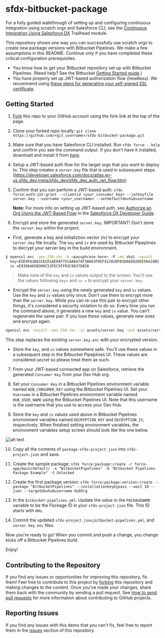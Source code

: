 # sfdx-bitbucket-package 

For a fully guided walkthrough of setting up and configuring continuous integration using scratch orgs and Salesforce CLI, see the [Continuous Integration Using Salesforce DX](https://trailhead.salesforce.com/modules/sfdx_travis_ci) Trailhead module.

This repository shows one way you can successfully use scratch orgs to create new package versions with Bitbucket Pipelines. We make a few assumptions in this README. Continue only if you have completed these critical configuration prerequisites.

- You know how to get your Bitbucket repository set up with Bitbucket Pipelines. (Need help? See the Bitbucket [Getting Started guide](https://confluence.atlassian.com/bitbucket/get-started-with-bitbucket-pipelines-792298921.html).)
- You have properly set up JWT-based authorization flow (headless). We recommend using [these steps for generating your self-signed SSL certificate](https://devcenter.heroku.com/articles/ssl-certificate-self). 

## Getting Started
1) [Fork](http://help.github.com/fork-a-repo/) this repo to your GitHub account using the fork link at the top of the page.

2) Clone your forked repo locally: `git clone https://github.com/<git_username>/sfdx-bitbucket-package.git`

3) Make sure that you have Salesforce CLI installed. Run `sfdx force --help` and confirm you see the command output. If you don't have it installed, download and install it from [here](https://developer.salesforce.com/tools/sfdxcli).
4) Setup a JWT-based auth flow for the target orgs that you want to deploy to. This step creates a `server.key` file that is used in subsequent steps.
(https://developer.salesforce.com/docs/atlas.en-us.sfdx_dev.meta/sfdx_dev/sfdx_dev_auth_jwt_flow.htm)

5) Confirm that you can perform a JWT-based auth: `sfdx force:auth:jwt:grant --clientid <your_consumer_key> --jwtkeyfile server.key --username <your_username> --setdefaultdevhubusername`

   **Note:** For more info on setting up JWT-based auth, see [Authorize an Org Using the JWT-Based Flow](https://developer.salesforce.com/docs/atlas.en-us.sfdx_dev.meta/sfdx_dev/sfdx_dev_auth_jwt_flow.htm) in the [Salesforce DX Developer Guide](https://developer.salesforce.com/docs/atlas.en-us.sfdx_dev.meta/sfdx_dev).

6) Encrypt and store the generated `server.key`.  IMPORTANT!  Don't store the `server.key` within the project.

- First, generate a key and initializtion vector (iv) to encrypt your `server.key` file locally. The `key` and `iv` are used by Bitbucket Pipeplines to decrypt your server key in the build environment.


```bash
$ openssl enc -aes-256-cbc -k <passphrase here> -P -md sha1 -nosalt
  key=E5E9FA1BA31ECD1AE84F75CAAA474F3A663F05F412028F81DA65D26EE56424B2
  iv =E93DA465B309C53FEC5FF93C9637DA58
```

> Make note of the `key` and `iv` values output to the screen. You'll use the values following `key=` and `iv =` to encrypt your `server.key`.

- Encrypt the `server.key` using the newly generated `key` and `iv` values. Use the `key` and `iv` values only once. Don't use them to encrypt more than the `server.key`. While you can re-use this pair to encrypt other things, it's considered a security violation to do so. Every time you run the command above, it generates a new `key` and `iv` value. You can't regenerate the same pair. If you lose these values, generate new ones and encrypt again.

```bash
openssl enc -nosalt -aes-256-cbc -in assets/server.key -out assets/server.key.enc -base64 -K <key from above> -iv <iv from above>
```
 This step replaces the existing `server.key.enc` with your encrypted version.

- Store the `key`, and `iv` values somewhere safe. You'll use these values in a subsequent step in the Bitbucket Pipeplines UI. These values are considered *secret* so please treat them as such.

7) From your JWT-based connected app on Salesforce, retrieve the generated `Consumer Key` from your Dev Hub org.

8) Set your `Consumer Key` in a Bitbucket Pipelines environment variable named `HUB_CONSUMER_KEY` using the Bitbucket Pipelines UI. Set your `Username` in a Bitbucket Pipelines environment variable named `HUB_USER_NAME` using the Bitbucket Pipelines UI.  Note that this username is the username that you use to access your Dev Hub.

9) Store the `key` and `iv` values used above in Bitbucket Pipelines environment variables named `DECRYPTION_KEY` and `DECRYPTION_IV`, respectively. When finished setting environment variables, the environment variables setup screen should look like the one below.

![alt text](assets/images/variables.png)

10) Copy all the contents of `package-sfdx-project.json` into `sfdx-project.json` and save.

11) Create the sample package: `sfdx force:package:create -r force-app/main/default/ -n "BitbucketPipelines" -d "Bitbucket Pipelines Package Example" -t Unlocked`

12) Create the first package version: `sfdx force:package:version:create --package "BitbucketPipelines" --installationkeybypass --wait 10 --json --targetdevhubusername HubOrg`

13) In the `bitbucket-pipelines.yml`: Update the value in the `PACKAGENAME` variable to be the Package ID in your `sfdx-project.json` file.  This ID starts with `0Ho`.

14) Commit the updated `sfdx-project.json`,`bitbucket-pipelines.yml`, and `server.key.enc` files.

Now you're ready to go! When you commit and push a change, you change kicks off a Bitbucket Pipelines build.

Enjoy!

## Contributing to the Repository ###

If you find any issues or opportunities for improving this repository, fix them! Feel free to contribute to this project by [forking](http://help.github.com/fork-a-repo/) this repository and making changes to the content. Once you've made your changes, share them back with the community by sending a pull request. See [How to send pull requests](http://help.github.com/send-pull-requests/) for more information about contributing to GitHub projects.

## Reporting Issues ###

If you find any issues with this demo that you can't fix, feel free to report them in the [issues](https://github.com/forcedotcom/sfdx-bitbucket-package/issues) section of this repository.
